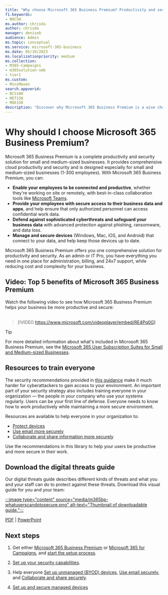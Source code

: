 ```yaml
---
title: "Why choose Microsoft 365 Business Premium? Productivity and security"
f1.keywords:
- NOCSH
ms.author: chrisda
author: chrisda
manager: deniseb
audience: Admin
ms.topic: conceptual
ms.service: microsoft-365-business
ms.date: 05/10/2023
ms.localizationpriority: medium
ms.collection:
- M365-Campaigns
- m365solution-smb
- tier1
ms.custom:
- MiniMaven
search.appverid:
- BCS160
- MET150
- MOE150
description: "Discover why Microsoft 365 Business Premium is a wise choice for small and medium sized businesses. Learn how it helps you run your business more securely with productivity and security."
---
```


# Why should I choose Microsoft 365 Business Premium?

Microsoft 365 Business Premium is a complete productivity and security solution for small and medium-sized businesses. It provides comprehensive cloud productivity and security and is designed especially for small and medium-sized businesses (1-300 employees). With Microsoft 365 Business Premium, you can:

- **Enable your employees to be connected and productive**, whether they're working on site or remotely, with best-in-class collaboration tools like [Microsoft Teams](create-teams-for-collaboration.md).
- **Provide your employees with secure access to their business data and apps**, and help ensure that only authorized personnel can access confidential work data.
- **Defend against sophisticated cyberthreats and safeguard your business data** with advanced protection against phishing, ransomware, and data loss.
- **Manage and secure devices** (Windows, Mac, iOS, and Android) that connect to your data, and help keep those devices up to date.

Microsoft 365 Business Premium offers you one comprehensive solution for productivity and security. As an admin or IT Pro, you have everything you need in one place for administration, billing, and 24x7 support, while reducing cost and complexity for your business.

## Video: Top 5 benefits of Microsoft 365 Business Premium

Watch the following video to see how Microsoft 365 Business Premium helps your business be more productive and secure: <br/><br/>

> [!VIDEO https://www.microsoft.com/videoplayer/embed/RE4Pq0G]

> [!TIP]
> For more detailed information about what's included in Microsoft 365 Business Premium, see the [Microsoft 365 User Subscription Suites for Small and Medium-sized Businesses](https://query.prod.cms.rt.microsoft.com/cms/api/am/binary/RWR6bM).

## Resources to train everyone

The security recommendations provided in [this guidance](m365bp-overview.md) make it much harder for cyberattackers to gain access to your environment. An important part of your security strategy also includes training everyone in your organization &mdash; the people in your company who use your systems regularly. Users can be your first line of defense. Everyone needs to know how to work productively while maintaining a more secure environment.

Resources are available to help everyone in your organization to:

- [Protect devices](m365bp-set-up-unmanaged-devices.md)
- [Use email more securely](m365bp-use-email-securely.md)
- [Collaborate and share information more securely](m365bp-collaborate-share-securely.md)

Use the recommendations in this library to help your users be productive and more secure in their work.

## Download the digital threats guide

Our digital threats guide describes different kinds of threats and what you and your staff can do to protect against these threats. Download this visual guide for you and your team:

[:::image type="content" source="media/m365bp-whatuserscandotosecure.png" alt-text="Thumbnail of downloadable guide.":::](https://download.microsoft.com/download/9/1/f/91fa8f24-9953-4f33-9d87-a95624db5e0b/M365BPWhatCanUsersDoToSecure.pdf)

[PDF](https://download.microsoft.com/download/9/1/f/91fa8f24-9953-4f33-9d87-a95624db5e0b/M365BPWhatCanUsersDoToSecure.pdf) | [PowerPoint](https://download.microsoft.com/download/9/1/f/91fa8f24-9953-4f33-9d87-a95624db5e0b/M365BPWhatCanUsersDoToSecure.pptx)

## Next steps

1. Get either [Microsoft 365 Business Premium](m365-business-premium-setup.md) or [Microsoft 365 for Campaigns](m365-campaigns-setup.md), and [start the setup process](m365bp-setup-overview.md).

2. [Set up your security capabilities](m365bp-security-overview.md).

3. Help everyone [Set up unmanaged (BYOD) devices](m365bp-set-up-unmanaged-devices.md), [Use email securely](m365bp-use-email-securely.md), and [Collaborate and share securely](m365bp-collaborate-share-securely.md).

4. [Set up and secure managed devices](m365bp-protect-managed-devices.md)
